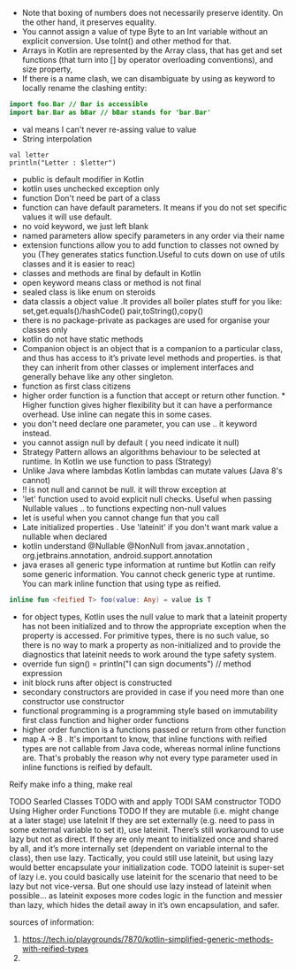  * Note that boxing of numbers does not necessarily preserve identity. On the other hand, it preserves equality.
 * You cannot assign a value of type Byte to an Int variable without an explicit conversion. Use toInt() and other method for that.
 * Arrays in Kotlin are represented by the Array class, that has get and set functions (that turn into [] by operator overloading conventions), and size property, 
 * If there is a name clash, we can disambiguate by using as keyword to locally rename the clashing entity:   
 ```java
import foo.Bar // Bar is accessible
import bar.Bar as bBar // bBar stands for 'bar.Bar'
```
* val means I can't never re-assing value to value
* String interpolation 
```
val letter
println("Letter : $letter") 
 ```
* public is default modifier in Kotlin
* kotlin uses unchecked exception only
* function Don't need be part of a class
* function can have default parameters. It means if you do not set specific values it will use default.
* no void keyword, we just left blank
* named parameters allow specify parameters in any order via their name
* extension functions allow you to add function to classes not owned by you (They generates statics function.Useful to cuts down on use of utils classes and it is easier to reac)
* classes and methods are final by default in Kotlin
* open keyword means class or method is not final
* sealed class is like enum on steroids
* data classis a object value .It provides all boiler plates stuff for you like: set,get.equals()/hashCode() pair,toString(),copy()
* there is no package-private as packages are used for organise your classes only
* kotlin do not have static methods
* Companion object is an object that is a companion to a particular class, and thus has access to it’s private level methods and properties.  is that they can inherit from other classes or implement interfaces and generally behave like any other singleton.
* function as first class citizens
* higher order function is a function that accept or return other function. * Higher function gives higher flexibility but it can have a performance overhead. Use inline can negate this in some cases.
* you don't need declare one parameter, you can use .. it keyword instead. 
* you cannot assign null by default ( you need indicate it null)
* Strategy Pattern allows an algorithms behaviour to be selected at runtime. In Kotlin we use function to pass (Strategy)
* Unlike Java where lambdas Kotlin lambdas can mutate values (Java 8's cannot)
* !! is not null and cannot be null. it will throw exception at
* 'let' function used to avoid explicit null checks. Useful when passing Nullable values ..
        to functions expecting non-null values
* let is useful when you  cannot change fun that you call         
* Late initialized properties . Use 'lateinit' if you don't want mark value a nullable when declared
* kotlin understand @Nullable @NonNull from javax.annotation , org.jetbrains.annotation, android.support.annotation 
* java erases all generic type information at runtime but Kotlin can reify some generic information. You cannot check generic type at runtime. You can mark inline function that using type as reified.
```kotlin
inline fun <feified T> foo(value: Any) = value is T
```
* for object types, Kotlin uses the null value to mark that a lateinit property has not been initialized and to throw the appropriate exception when the property is accessed. For primitive types, there is no such value, so there is no way to mark a property as non-initialized and to provide the diagnostics that lateinit needs to work around the type safety system.
* override fun sign() = println("I can sign documents") // method expression
* init block runs after object is constructed
* secondary constructors are provided in case if you need more than one constructor  use constructor 
* functional programming is a programming style based on immutability first class function and higher order functions
* higher order function is a functions passed or return from other function
* map A -> B 
. It's important to know, that inline functions with reified types are not callable from Java code, whereas normal inline functions are. That's probably the reason why not every type parameter used in inline functions is reified by default.


Reify make info a thing, make real

TODO Searled Classes
TODO with and apply
TODI SAM constructor
TODO Using Higher order Functions
TODO
    If they are mutable (i.e. might change at a later stage) use lateInit
    If they are set externally (e.g. need to pass in some external variable to set it), use lateinit. There’s still workaround to use lazy but not as direct.
    If they are only meant to initialized once and shared by all, and it’s more internally set (dependent on variable internal to the class), then use lazy. Tactically, you could still use lateinit, but using lazy would better encapsulate your initialization code.
TODO
     lateinit is super-set of lazy i.e. you could basically use lateinit for the scenario that need to be lazy but not vice-versa. But one should use lazy instead of lateinit when possible… as lateinit exposes more codes logic in the function and messier than lazy, which hides the detail away in it’s own encapsulation, and safer.

sources of information:
1) https://tech.io/playgrounds/7870/kotlin-simplified-generic-methods-with-reified-types
2) 


